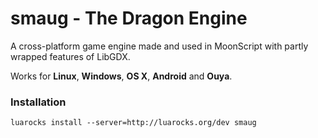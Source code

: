 # smaug - The Dragon Engine

A cross-platform game engine made and used in MoonScript with partly wrapped features of LibGDX.

Works for **Linux**, **Windows**, **OS X**, **Android** and **Ouya**.


### Installation

```
luarocks install --server=http://luarocks.org/dev smaug
```

